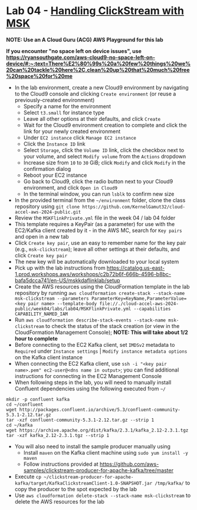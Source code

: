 # Lab 04 - [Handling ClickStream with MSK](https://catalog.us-east-1.prod.workshops.aws/workshops/c2b72b6f-666b-4596-b8bc-bafa5dcca741/en-US/mskkdaflinklab)

**NOTE: Use an A Cloud Guru (ACG) AWS Playground for this lab**

**If you encounter "no space left on device issues", use https://ryansouthgate.com/aws-cloud9-no-space-left-on-device/#:~:text=There%E2%80%99s%20a%20few%20things%20we%20can%20tackle%20here%2C,clean%20up%20that%20much%20free%20space%20for%20me**

* In the lab environment, create a new Cloud9 environment by navigating to the Cloud9 console and clicking `Create environment` (or reuse a previously-created environment)
    - Specify a name for the environment
    - Select `t3.small` for instance type
    - Leave all other options at their defaults, and click `Create`
    - Wait for the Cloud9 environment creation to complete and click the link for your newly created environment
    - Under `EC2 instance` click `Manage EC2 instance`
    - Click the `Instance ID` link
    - Select `Storage`, click the `Volume ID` link, click the checkbox next to your volume, and select `Modify volume` from the `Actions` dropdown
    - Increase size from `10` to `30` GiB; click `Modify` and click `Modify` in the confirmation dialog
    - Reboot your EC2 instance
    - Go back to Cloud9, click the radio button next to your Cloud9 environment, and click `Open in Cloud9`
    - In the terminal window, you can run `lsblk` to confirm new size
* In the provided terminal from the `~/environment` folder, clone the class repository using `git clone https://github.com/KernelGamut32/cloud-accel-aws-2024-public.git`
* Review the `MSKFlinkPrivate.yml` file in the week 04 / lab 04 folder
* This template requires a KeyPair (as a parameter) for use with the EC2/Kafka client created by it - in the AWS MC, search for `Key pairs` and open in a new tab
* Click `Create key pair`, use an easy to remember name for the key pair (e.g., `msk-clickstream`); leave all other settings at their defaults, and click `Create key pair`
* The new key will be automatically downloaded to your local system
* Pick up with the lab instructions from https://catalog.us-east-1.prod.workshops.aws/workshops/c2b72b6f-666b-4596-b8bc-bafa5dcca741/en-US/mskkdaflinklab/setup
* Create the AWS resources using the CloudFormation template in the lab repository by running `aws cloudformation create-stack --stack-name msk-clickstream --parameters ParameterKey=KeyName,ParameterValue=<key pair name> --template-body file://./cloud-accel-aws-2024-public/week04/labs/lab04/MSKFlinkPrivate.yml --capabilities CAPABILITY_NAMED_IAM`
* Run `aws cloudformation describe-stack-events --stack-name msk-clickstream` to check the status of the stack creation (or view in the CloudFormation Management Console); **NOTE: This will take about 1/2 hour to complete**
* Before connecting to the EC2 Kafka client, set `IMDSv2` metadata to `Required` under `Instance settings` | `Modify instance metadata options` on the Kafka client instance
* When connecting the EC2 Kafka client, use `ssh -i "<key pair name>.pem" ec2-user@<dns name in output>`; you can find additional instructions for connecting in the EC2 Management Console
* When following steps in the lab, you will need to manually install Confluent dependencies using the following executed from `~/`

```
mkdir -p confluent kafka
cd ~/confluent
wget http://packages.confluent.io/archive/5.3/confluent-community-5.3.1-2.12.tar.gz
tar -xzf confluent-community-5.3.1-2.12.tar.gz --strip 1
cd ~/kafka
wget https://archive.apache.org/dist/kafka/2.3.1/kafka_2.12-2.3.1.tgz
tar -xzf kafka_2.12-2.3.1.tgz --strip 1
```

* You will also need to install the sample producer manually using
    - Install `maven` on the Kafka client machine using `sudo yum install -y maven`
    - Follow instructions provided at https://github.com/aws-samples/clickstream-producer-for-apache-kafka/tree/master
* Execute `cp ~/clickstream-producer-for-apache-kafka/target/KafkaClickstreamClient-1.0-SNAPSHOT.jar /tmp/kafka/` to copy the producer to the spot expected by the lab
* Use `aws cloudformation delete-stack --stack-name msk-clickstream` to delete the AWS resources for the lab
